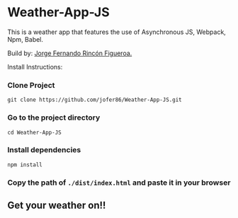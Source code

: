 # Weather-App-JS
This is a weather app that features the use of Asynchronous JS, Webpack, Npm, Babel.

Build by: [Jorge Fernando Rincón Figueroa.](www.github.com/jofer86)

Install Instructions: 

### Clone Project

`git clone https://github.com/jofer86/Weather-App-JS.git`

### Go to the project directory

`cd Weather-App-JS`

### Install dependencies

`npm install`

### Copy the path of `./dist/index.html` and paste it in your browser

## Get your weather on!!


